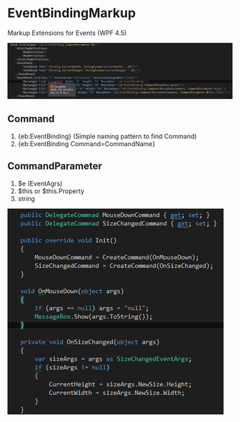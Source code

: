 EventBindingMarkup
==================

Markup Extensions for Events (WPF 4.5)

![](src/Images/xaml.png)
## Command
 1. {eb:EventBinding}  (Simple naming pattern to find Command)
 1. {eb:EventBinding Command=CommandName}

## CommandParameter
 1. $e (EventAgrs)
 2. $this or $this.Property
 3. string


    
![](src/Images/viewmodel.png)
